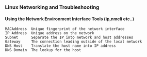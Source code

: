 ### Linux Networking and Troubleshooting

#### Using the Network Environment Interface Tools (ip,nmcli etc..)

    MACAddress  Unique fingerprint of the network interface
    IP Address  Unique address on the network
    Subnet      Separate the IP into network and host addresses
    Gateway     The connection leading outside of the local network
    DNS Host    Translate the host name into IP address
    DNS Domain  The lookup for the host
